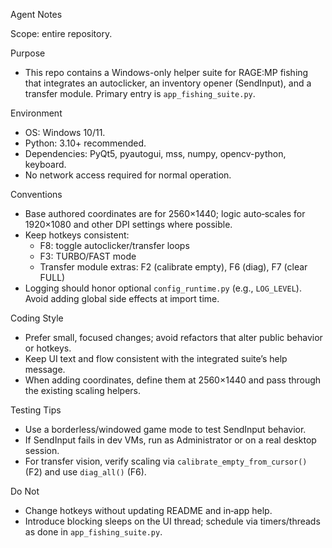 Agent Notes

Scope: entire repository.

Purpose
- This repo contains a Windows-only helper suite for RAGE:MP fishing that integrates an autoclicker, an inventory opener (SendInput), and a transfer module. Primary entry is `app_fishing_suite.py`.

Environment
- OS: Windows 10/11.
- Python: 3.10+ recommended.
- Dependencies: PyQt5, pyautogui, mss, numpy, opencv-python, keyboard.
- No network access required for normal operation.

Conventions
- Base authored coordinates are for 2560×1440; logic auto‑scales for 1920×1080 and other DPI settings where possible.
- Keep hotkeys consistent:
  - F8: toggle autoclicker/transfer loops
  - F3: TURBO/FAST mode
  - Transfer module extras: F2 (calibrate empty), F6 (diag), F7 (clear FULL)
- Logging should honor optional `config_runtime.py` (e.g., `LOG_LEVEL`). Avoid adding global side effects at import time.

Coding Style
- Prefer small, focused changes; avoid refactors that alter public behavior or hotkeys.
- Keep UI text and flow consistent with the integrated suite’s help message.
- When adding coordinates, define them at 2560×1440 and pass through the existing scaling helpers.

Testing Tips
- Use a borderless/windowed game mode to test SendInput behavior.
- If SendInput fails in dev VMs, run as Administrator or on a real desktop session.
- For transfer vision, verify scaling via `calibrate_empty_from_cursor()` (F2) and use `diag_all()` (F6).

Do Not
- Change hotkeys without updating README and in‑app help.
- Introduce blocking sleeps on the UI thread; schedule via timers/threads as done in `app_fishing_suite.py`.

